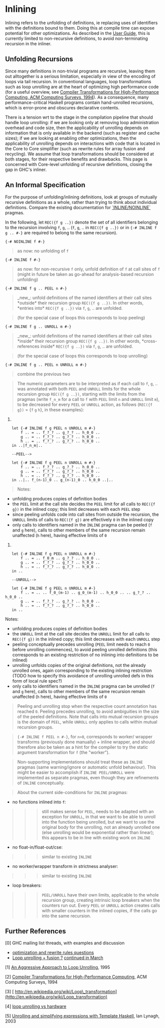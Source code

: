 # Inlining



Inlining refers to the unfolding of definitions, ie replacing uses of identifiers with the definitions bound to them. Doing this at compile time can expose potential for other optimizations. As described in the [User Guide](http://www.haskell.org/ghc/docs/latest/html/users_guide/pragmas.html#inline-noinline-pragma), this is currently limited to non-recursive definitions, to avoid non-terminating recursion in the inliner. 


## Unfolding Recursions



Since many definitions in non-trivial programs are recursive, leaving them out alltogether is a serious limitation, especially in view of the encoding of loops via tail recursion. In conventional languages, loop transformations such as loop unrolling are at the heart of optimizing high performance code (for a useful overview, see [
Compiler Transformations for High-Performance Computing, ACM Computing Surveys, 1994](http://citeseerx.ist.psu.edu/viewdoc/summary?doi=10.1.1.41.4885)). As a consequence, many performance-critical Haskell programs contain hand-unrolled recursions, which is error-prone and obscures declarative contents.



There is a tension wrt to the stage in the compilation pipeline that should handle loop unrolling: if we are looking only at removing loop administration overhead and code size, then the applicability of unrolling depends on information that is only available in the backend (such as register and cache sizes); if we are looking at enabling other optimizations, then the applicability of unrolling depends on interactions with code that is located in the Core to Core simplifier (such as rewrite rules for array fusion and recycling). We assume that loop transformations should be considered at both stages, for their respective benefits and drawbacks. This page is concerned with Core-level unfolding of recursive definitions, closing the gap in GHC's inliner.


## An Informal Specification



For the purpose of unfolding/inlining definitions, look at groups of mutually recursive definitions as a whole, rather than trying to think about individual definitions. Compare the existing documentation for [\`INLINE/NOINLINE\`](http://www.haskell.org/ghc/docs/latest/html/users_guide/pragmas.html#inline-noinline-pragma) pragmas.



In the following, let `REC({f g ..})` denote the set of all identifiers belonging to the recursion involving `f`, `g`, .. (`f`, `g`, .. in `REC({f g ..})` or in `{-# INLINE f g .. #-}` are required to belong to the same recursion).



`{-# NOINLINE f #-}`


>
>
> as now: no unfolding of `f`
>
>


`{-# INLINE f #-}`


>
>
> as now: for non-recursive `f` only, unfold definition of `f` at call sites of `f` (might in future be taken as go-ahead for analysis-based recursion unfolding)
>
>


`{-# INLINE f g .. PEEL n #-}`


>
>
> \_new\_: unfold definitions of the named identifiers at their call sites \*outside\* their recursion group `REC({f g ..})`. In other words, \*entries into\* `REC({f g ..})` via `f`, `g`, .. are unfolded.
>
>


   


>
>
> (for the special case of loops this corresponds to loop peeling)
>
>


`{-# INLINE f g .. UNROLL m #-}`


>
>
> \_new\_: unfold definitions of the named identifiers at their call sites \*inside\* their recursion group `REC({f g ..})`. In other words, \*cross-references inside\* `REC({f g ..})` via `f`, `g`, .. are unfolded.
>
>


   


>
>
> (for the special case of loops this corresponds to loop unrolling)
>
>


`{-# INLINE f g .. PEEL n UNROLL m #-}`


>
>
> combine the previous two
>
>

>
>
> The numeric parameters are to be interpreted as if each call to `f`, `g`, .. was annotated with both `PEEL` and `UNROLL` limits for the whole recursion group `REC({f g ..})`, starting with the limits from the pragmas (write `f_n_m` for a call to `f` with `PEEL` limit `n` and `UNROLL` limit `m`), to be decreased for every `PEEL` or `UNROLL` action, as follows (`REC({f g})` = {`f` `g` `h`}, in these examples):
>
>

1. 

  ```wiki
     let {-# INLINE f g PEEL n UNROLL m #-}
         f .. = .. f_?_? .. g_?_? .. h_0_0 ..
         g .. = .. f_?_? .. g_?_? .. h_0_0 .. 
         h .. = .. f_?_? .. g_?_? .. h_0_0 .. 
     in ..|f_n_m|..

     --PEEL-->

     let {-# INLINE f g PEEL n UNROLL m #-}
         f .. = .. f_?_? .. g_?_? .. h_0_0 ..
         g .. = .. f_?_? .. g_?_? .. h_0_0 .. 
         h .. = .. f_?_? .. g_?_? .. h_0_0 .. 
     in ..|.. f_(n-1)_0 .. g_(n-1)_0 .. h_0_0 ..|..
  ```

>
>
> Notes: 
>
>

- unfolding produces copies of definition bodies
- the `PEEL` limit at the call site decides the `PEEL` limit for all calls to `REC({f g})` in the inlined copy; this limit decreases with each `PEEL` step
- since peeling unfolds code into call sites from outside the recursion, the `UNROLL` limits of calls to `REC({f g})` are effectively `0` in the inlined copy
- only calls to identifiers named in the `INLINE` pragma can be peeled (`f` and `g` here), calls to other members of the same recursion remain unaffected (`h` here), having effective limits of `0`

1. 

  ```wiki
     let {-# INLINE f g PEEL n UNROLL m #-}
         f .. = .. f_0_m .. g_?_? .. h_0_0 ..
         g .. = .. f_?_? .. g_?_? .. h_0_0 .. 
         h .. = .. f_?_? .. g_?_? .. h_0_0 .. 
     in ..

     --UNROLL-->

     let {-# INLINE f g PEEL n UNROLL m #-}
         f .. = .. .. f_0_(m-1) .. g_0_(m-1) .. h_0_0 .. .. g_?_? .. h_0_0 ..
         g .. = .. f_?_? .. g_?_? .. h_0_0 .. 
         h .. = .. f_?_? .. g_?_? .. h_0_0 .. 
     in ..
  ```

  Notes: 

  - unfolding produces copies of definition bodies
  - the `UNROLL` limit at the call site decides the `UNROLL` limit for all calls to `REC({f g})` in the inlined copy; this limit decreases with each `UNROLL` step
  - peeling conceptually precedes unrolling (`PEEL` limit needs to reach `0` before unrolling commences), to avoid peeling unrolled definitions (this corresponds to an existing restriction of no inlining into definitions to be inlined) 
  - unrolling unfolds copies of the original definitions, not the already unrolled ones, again corresponding to the existing inlining restriction (TODO how to specify this avoidance of unrolling unrolled defs in this form of local rule spec?)
  - only calls to identifiers named in the `INLINE` pragma can be unrolled (`f` and `g` here), calls to other members of the same recursion remain unaffected (`h` here), having effective limits of `0`

>
>
> Peeling and unrolling stop when the respective count annotation has reached `0`. Peeling precedes unrolling, to avoid ambiguities in the size of the peeled definitions. Note that calls into mutual recursion groups is the domain of `PEEL`, while `UNROLL` only applies to calls within mutual recursion groups.
>
>

>
>
> `{-# INLINE f PEEL n #-}`, for `n>0`, corresponds to worker/ wrapper transforms (previously done manually) + inline wrapper, and should therefore also be taken as a hint for the compiler to try the static argument transformation for `f` (the "worker").
>
>

>
>
> Non-supporting implementations should treat these as `INLINE` pragmas (same warning/ignore or automatic unfold behaviour).  This might be easier to accomplish if `INLINE PEEL/UNROLL` were implemented as separate pragmas, even though they are refinements of `INLINE` conceptually.
>
>

>
>
> About the current side-conditions for `INLINE` pragmas:
>
>

- no functions inlined into `f`: 

>
> >
> > >
> > >
> > > still makes sense for `PEEL`, needs to be adapted with an exception for `UNROLL`, in that we want to be able to unroll into the function being unrolled, but we want to use the original body for the unrolling, not an already unrolled one (else unrolling would be exponential rather than linear); this appears to be in line with existing work on `INLINE`
> > >
> > >
> >
>

- no float-in/float-out/cse: 

>
> >
> > >
> > >
> > > similar to existing `INLINE`
> > >
> > >
> >
>

- no worker/wrapper transform in strictness analyser: 

>
> >
> > >
> > >
> > > similar to existing `INLINE`
> > >
> > >
> >
>

- loop breakers: 

>
> >
> > >
> > >
> > > `PEEL/UNROLL` have their own limits, applicable to the whole recursion group, creating intrinsic loop breakers when the counters run out. Every `PEEL` or `UNROLL` action creates calls with smaller counters in the inlined copies, if the calls go into the same recursion.
> > >
> > >
> >
>

## Further References



\[0\] GHC mailing list threads, with examples and discussion


- [
  optimization and rewrite rules questions](http://www.haskell.org/pipermail/glasgow-haskell-users/2009-February/016695.html)
- [
  Loop unrolling + fusion ?](http://www.haskell.org/pipermail/glasgow-haskell-users/2009-February/016729.html)
  [
  continued in March](http://www.haskell.org/pipermail/glasgow-haskell-users/2009-March/016732.html)


\[1\] [
An Aggressive Approach to Loop Unrolling](http://citeseer.ist.psu.edu/old/620489.html), 1995



\[2\] [
Compiler Transformations for High-Performance Computing](http://citeseerx.ist.psu.edu/viewdoc/summary?doi=10.1.1.41.4885), ACM Computing Surveys, 1994



\[3\] [
http://en.wikipedia.org/wiki/Loop\_transformation](http://en.wikipedia.org/wiki/Loop_transformation)



\[4\] [
loop unrolling vs hardware](http://www.intel.com/software/products/compilers/flin/docs/main_for/mergedprojects/optaps_for/common/optaps_hlo_unrl.htm)



\[5\] [
Unrolling and simplifying expressions with Template Haskell](http://citeseerx.ist.psu.edu/viewdoc/summary?doi=10.1.1.5.9813), Ian Lynagh, 2003


